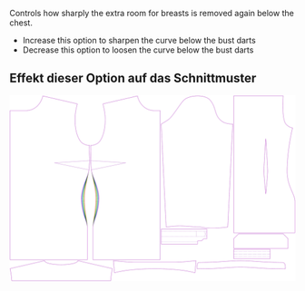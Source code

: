 Controls how sharply the extra room for breasts is removed again below the chest.

-   Increase this option to sharpen the curve below the bust darts
-   Decrease this option to loosen the curve below the bust darts

## Effekt dieser Option auf das Schnittmuster

![This image shows the effect of this option by superimposing several variants that have a different value for this option](simone_contour_sample.svg "Effect of this option on the pattern")
